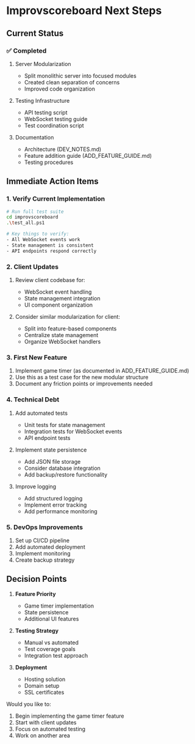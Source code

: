 # Improvscoreboard Next Steps

## Current Status

### ✅ Completed
1. Server Modularization
   - Split monolithic server into focused modules
   - Created clean separation of concerns
   - Improved code organization

2. Testing Infrastructure
   - API testing script
   - WebSocket testing guide
   - Test coordination script

3. Documentation
   - Architecture (DEV_NOTES.md)
   - Feature addition guide (ADD_FEATURE_GUIDE.md)
   - Testing procedures

## Immediate Action Items

### 1. Verify Current Implementation
```bash
# Run full test suite
cd improvscoreboard
.\test_all.ps1

# Key things to verify:
- All WebSocket events work
- State management is consistent
- API endpoints respond correctly
```

### 2. Client Updates
1. Review client codebase for:
   - WebSocket event handling
   - State management integration
   - UI component organization

2. Consider similar modularization for client:
   - Split into feature-based components
   - Centralize state management
   - Organize WebSocket handlers

### 3. First New Feature
1. Implement game timer (as documented in ADD_FEATURE_GUIDE.md)
2. Use this as a test case for the new modular structure
3. Document any friction points or improvements needed

### 4. Technical Debt
1. Add automated tests
   - Unit tests for state management
   - Integration tests for WebSocket events
   - API endpoint tests

2. Implement state persistence
   - Add JSON file storage
   - Consider database integration
   - Add backup/restore functionality

3. Improve logging
   - Add structured logging
   - Implement error tracking
   - Add performance monitoring

### 5. DevOps Improvements
1. Set up CI/CD pipeline
2. Add automated deployment
3. Implement monitoring
4. Create backup strategy

## Decision Points

1. **Feature Priority**
   - Game timer implementation
   - State persistence
   - Additional UI features

2. **Testing Strategy**
   - Manual vs automated
   - Test coverage goals
   - Integration test approach

3. **Deployment**
   - Hosting solution
   - Domain setup
   - SSL certificates

Would you like to:
1. Begin implementing the game timer feature
2. Start with client updates
3. Focus on automated testing
4. Work on another area

